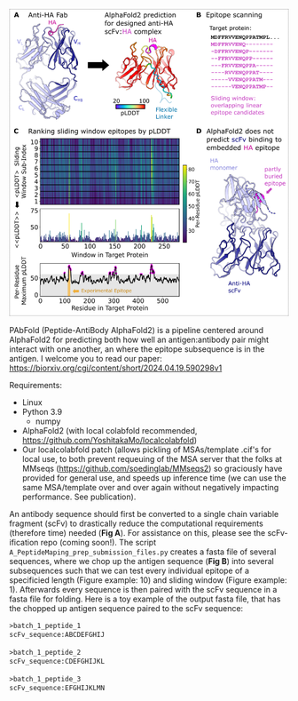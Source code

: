 ![Logo of the project](images/Fig1.png)

PAbFold (Peptide-AntiBody AlphaFold2) is a pipeline centered around AlphaFold2 for predicting both how well an antigen:antibody pair might interact with one another, an where the epitope subsequence is in the antigen. I welcome you to read our paper:  https://biorxiv.org/cgi/content/short/2024.04.19.590298v1

Requirements: 
- Linux
- Python 3.9
  - numpy
- AlphaFold2 (with local colabfold recommended, https://github.com/YoshitakaMo/localcolabfold)
- Our localcolabfold patch (allows pickling of MSAs/template .cif's for local use, to both prevent requeuing of the MSA server that the folks at MMseqs (https://github.com/soedinglab/MMseqs2) so graciously have provided for general use, and speeds up inference time (we can use the same MSA/template over and over again without negatively impacting performance. See publication).

An antibody sequence should first be converted to a single chain variable fragment (scFv) to drastically reduce the computational requirements (therefore time) needed (__Fig A__). For assistance on this, please see the scFv-ification repo (coming soon!). The script `A_PeptideMaping_prep_submission_files.py` creates a fasta file of several sequences, where we chop up the antigen sequence (__Fig B__) into several subsequences such that we can test every individual epitope of a specificied length (Figure example: 10) and sliding window (Figure example: 1). Afterwards every sequence is then paired with the scFv sequence in a fasta file for folding. Here is a toy example of the output fasta file, that has the chopped up antigen sequence paired to the scFv sequence:

```
>batch_1_peptide_1
scFv_sequence:ABCDEFGHIJ

>batch_1_peptide_2
scFv_sequence:CDEFGHIJKL

>batch_1_peptide_3
scFv_sequence:EFGHIJKLMN
```

